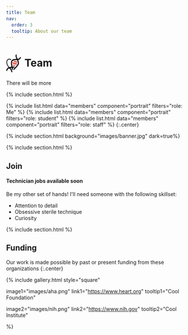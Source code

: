 ```yaml
---
title: Team
nav:
  order: 3
  tooltip: About our team
---
```


# <img src="heart_icon.png" alt="Research" style="width: 40px; height: 50px; margin-right: 10px; vertical-align: middle;">Team


There will be more

{% include section.html %}

{%
  include list.html
  data="members"
  component="portrait"
  filters="role: Me"
%}
{%
  include list.html
  data="members"
  component="portrait"
  filters="role: student"
%}
{%
  include list.html
  data="members"
  component="portrait"
  filters="role: staff"
%}
{:.center}

{% include section.html background="images/banner.jpg" dark=true%}


{% include section.html %}

## Join

#### Technician jobs available soon

Be my other set of hands! I'll need someone with the following skillset:

- Attention to detail
- Obsessive sterile technique
- Curiosity

{% include section.html %}

## Funding

Our work is made possible by past or present funding from these organizations
{:.center}

{%
  include gallery.html
  style="square"

  image1="images/aha.png"
  link1="https://www.heart.org"
  tooltip1="Cool Foundation"

  image2="images/nih.png"
  link2="https://www.nih.gov"
  tooltip2="Cool Institute"

%}
